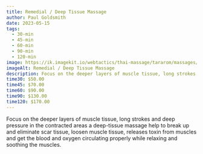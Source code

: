 ```yaml
---
title: Remedial / Deep Tissue Massage
author: Paul Goldsmith
date: 2023-05-15
tags:
  - 30-min
  - 45-min
  - 60-min
  - 90-min
  - 120-min
image: https://ik.imagekit.io/webtactics/thai-massage/tararom/massages/Thai-Sport-and-Deep-Tissue-Massage__Cy90wCeM.jpg
imageAlt: Remedial / Deep Tissue Massage
description: Focus on the deeper layers of muscle tissue, long strokes and deep pressure in the contracted areas a deep-tissue massage help to break up and eliminate scar tissue, loosen muscle tissue, releases toxin from muscles and get the blood and oxygen circulating properly while relaxing and soothing the muscles.
time30: $50.00
time45: $70.00
time60: $90.00
time90: $130.00
time120: $170.00
---
```


Focus on the deeper layers of muscle tissue, long strokes and deep pressure in the contracted areas a deep-tissue massage help to break up and eliminate scar tissue, loosen muscle tissue, releases toxin from muscles and get the blood and oxygen circulating properly while relaxing and soothing the muscles.